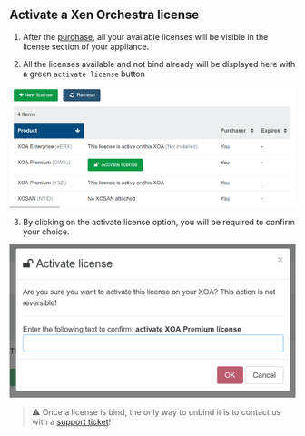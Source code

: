 ## Activate a Xen Orchestra license

1. After the [purchase](https://xen-orchestra.com/docs/purchase.html), all your available licenses will be visible in the license section of your appliance.

2. All the licenses available and not bind already will be displayed here with a green `activate license` button

![](./assets/activate-license.png)

3. By clicking on the activate license option, you will be required to confirm your choice. 

![](./assets/activate-confirm.png)

> ⚠ Once a license is bind, the only way to unbind it is to contact us with a [support ticket](https://xen-orchestra.com/#!/member/support)!

